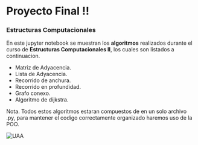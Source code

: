 # Proyecto Final !!
### Estructuras Computacionales

En este jupyter notebook se muestran los __algoritmos__ realizados durante el curso de __Estructuras Computacionales II__, los cuales son listados a continuacion.

* Matriz de Adyacencia.
* Lista de Adyacencia.
* Recorrido de anchura.
* Recorrido en profundidad.
* Grafo conexo.
* Algoritmo de dijkstra.

Nota. Todos estos algoritmos estaran compuestos de en un solo archivo .py, para mantener el codigo correctamente organizado haremos uso de la POO.

![UAA](https://www.heraldo.mx/wp-content/uploads/2020/02/UAA-universidad-autonoma-de-aguascalientes-Campus-Sur-8.jpg](https://www.liderempresarial.com/wp-content/uploads/2020/03/BOLETIN-387-2.jpg)https://www.liderempresarial.com/wp-content/uploads/2020/03/BOLETIN-387-2.jpg](https://www.liderempresarial.com/wp-content/uploads/2020/03/BOLETIN-387-2.jpg)https://www.liderempresarial.com/wp-content/uploads/2020/03/BOLETIN-387-2.jpg)
